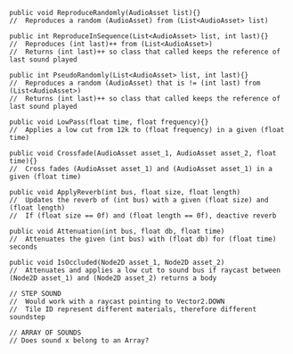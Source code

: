    
    public void ReproduceRandomly(AudioAsset list){}
    //  Reproduces a random (AudioAsset) from (List<AudioAsset> list)

    public int ReproduceInSequence(List<AudioAsset> list, int last){}
    //  Reproduces (int last)++ from (List<AudioAsset>)
    //  Returns (int last)++ so class that called keeps the reference of last sound played

    public int PseudoRandomly(List<AudioAsset> list, int last){}
    //  Reproduces a random (AudioAsset) that is != (int last) from (List<AudioAsset>)
    //  Returns (int last)++ so class that called keeps the reference of last sound played

    public void LowPass(float time, float frequency){}
    //  Applies a low cut from 12k to (float frequency) in a given (float time)

    public void Crossfade(AudioAsset asset_1, AudioAsset asset_2, float time){}
    //  Cross fades (AudioAsset asset_1) and (AudioAsset asset_1) in a given (float time)

    public void ApplyReverb(int bus, float size, float length)
    //  Updates the reverb of (int bus) with a given (float size) and (float length)
    //  If (float size == 0f) and (float length == 0f), deactive reverb

    public void Attenuation(int bus, float db, float time)
    //  Attenuates the given (int bus) with (float db) for (float time) seconds

    public void IsOccluded(Node2D asset_1, Node2D asset_2)
    //  Attenuates and applies a low cut to sound bus if raycast between (Node2D asset_1) and (Node2D asset_2) returns a body

    // STEP SOUND
    //  Would work with a raycast pointing to Vector2.DOWN
    //  Tile ID represent different materials, therefore different soundstep

    // ARRAY OF SOUNDS
    // Does sound x belong to an Array?